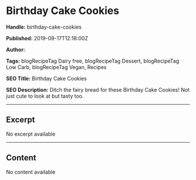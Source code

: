# Birthday Cake Cookies

**Handle:** birthday-cake-cookies

**Published:** 2019-09-17T12:18:00Z

**Author:**  

**Tags:** blogRecipeTag Dairy free, blogRecipeTag Dessert, blogRecipeTag Low Carb, blogRecipeTag Vegan, Recipes

**SEO Title:** Birthday Cake Cookies

**SEO Description:** Ditch the fairy bread for these Birthday Cake Cookies! Not just cute to look at but tasty too.

---

## Excerpt

No excerpt available

---

## Content

No content available

